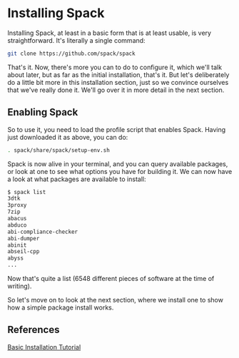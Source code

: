 # Installing Spack

Installing Spack, at least in a basic form that is at least usable, is very
straightforward.  It's literally a single command:

```bash
git clone https://github.com/spack/spack
```

That's it.  Now, there's more you can to do to configure it, which we'll talk
about later, but as far as the initial installation, that's it.  But let's
deliberately do a little bit more in this installation section, just so we
convince ourselves that we've really done it.  We'll go over it in more detail
in the next section.

## Enabling Spack

So to use it, you need to load the profile script that enables Spack.  Having
just downloaded it as above, you can do:

```bash
. spack/share/spack/setup-env.sh
```

Spack is now alive in your terminal, and you can query available packages, or
look at one to see what options you have for building it.  We can now have a
look at what packages are available to install:

```bash
$ spack list
3dtk
3proxy
7zip
abacus
abduco
abi-compliance-checker
abi-dumper
abinit
abseil-cpp
abyss
...
```

Now that's quite a list (6548 different pieces of software at the time of
writing).

So let's move on to look at the next section, where we install one to show how
a simple package install works.

## References

[Basic Installation Tutorial](https://spack-tutorial.readthedocs.io/en/latest/tutorial_basics.html#basic-installation-tutorial)
